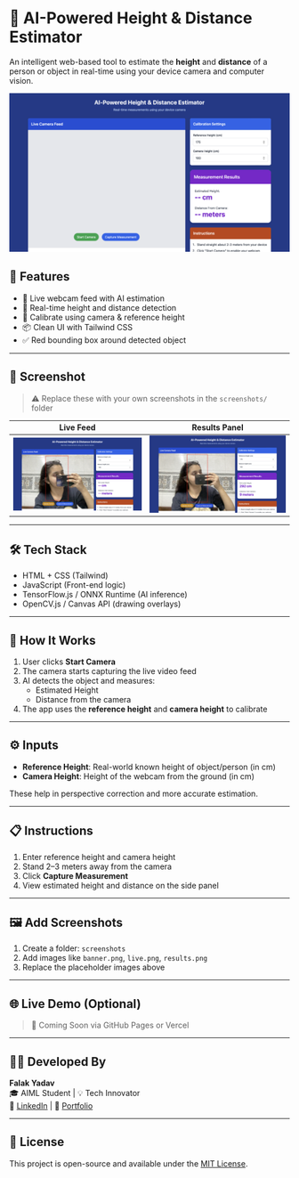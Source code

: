 # 📏 AI-Powered Height & Distance Estimator

An intelligent web-based tool to estimate the **height** and **distance** of a person or object in real-time using your device camera and computer vision.

![Banner](screenshots/banner.png)

## 🚀 Features

- 🎥 Live webcam feed with AI estimation
- 📐 Real-time height and distance detection
- 🧠 Calibrate using camera & reference height
- 📦 Clean UI with Tailwind CSS
- ✅ Red bounding box around detected object

---

## 📸 Screenshot

> ⚠️ Replace these with your own screenshots in the `screenshots/` folder

| Live Feed | Results Panel |
|----------|---------------|
| ![](screenshots/live.png) | ![](screenshots/results.png) |

---

## 🛠️ Tech Stack

- HTML + CSS (Tailwind)
- JavaScript (Front-end logic)
- TensorFlow.js / ONNX Runtime (AI inference)
- OpenCV.js / Canvas API (drawing overlays)

---

## 🧪 How It Works

1. User clicks **Start Camera**
2. The camera starts capturing the live video feed
3. AI detects the object and measures:
   - Estimated Height
   - Distance from the camera
4. The app uses the **reference height** and **camera height** to calibrate

---

## ⚙️ Inputs

- **Reference Height**: Real-world known height of object/person (in cm)
- **Camera Height**: Height of the webcam from the ground (in cm)

These help in perspective correction and more accurate estimation.

---

## 📋 Instructions

1. Enter reference height and camera height
2. Stand 2–3 meters away from the camera
3. Click **Capture Measurement**
4. View estimated height and distance on the side panel

---

## 🖼️ Add Screenshots

1. Create a folder: `screenshots`
2. Add images like `banner.png`, `live.png`, `results.png`
3. Replace the placeholder images above

---

## 🌐 Live Demo (Optional)

> 🚧 Coming Soon via GitHub Pages or Vercel

---

## 🧑‍💻 Developed By

**Falak Yadav**  
🎓 AIML Student | 💡 Tech Innovator  
🔗 [LinkedIn](https://www.linkedin.com/in/rao11falakyadav) | 📂 [Portfolio](#)

---

## 📄 License

This project is open-source and available under the [MIT License](LICENSE).
